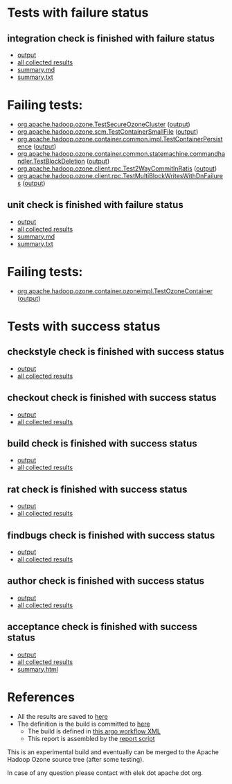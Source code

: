 # Tests with failure status

## integration check is finished with failure status

   * [output](https://raw.githubusercontent.com/elek/ozone-ci/master/pr/pr-hdds-2153-8htts/integration/output.log)
   * [all collected results](https://github.com/elek/ozone-ci/tree/master/pr/pr-hdds-2153-8htts/integration)
   * [summary.md](https://github.com/elek/ozone-ci/tree/master/pr/pr-hdds-2153-8htts/integration/summary.md)
   * [summary.txt](https://github.com/elek/ozone-ci/tree/master/pr/pr-hdds-2153-8htts/integration/summary.txt)

# Failing tests: 

 * [org.apache.hadoop.ozone.TestSecureOzoneCluster](hadoop-ozone/integration-test/org.apache.hadoop.ozone.TestSecureOzoneCluster.txt) ([output](hadoop-ozone/integration-test/org.apache.hadoop.ozone.TestSecureOzoneCluster-output.txt/))
 * [org.apache.hadoop.ozone.scm.TestContainerSmallFile](hadoop-ozone/integration-test/org.apache.hadoop.ozone.scm.TestContainerSmallFile.txt) ([output](hadoop-ozone/integration-test/org.apache.hadoop.ozone.scm.TestContainerSmallFile-output.txt/))
 * [org.apache.hadoop.ozone.container.common.impl.TestContainerPersistence](hadoop-ozone/integration-test/org.apache.hadoop.ozone.container.common.impl.TestContainerPersistence.txt) ([output](hadoop-ozone/integration-test/org.apache.hadoop.ozone.container.common.impl.TestContainerPersistence-output.txt/))
 * [org.apache.hadoop.ozone.container.common.statemachine.commandhandler.TestBlockDeletion](hadoop-ozone/integration-test/org.apache.hadoop.ozone.container.common.statemachine.commandhandler.TestBlockDeletion.txt) ([output](hadoop-ozone/integration-test/org.apache.hadoop.ozone.container.common.statemachine.commandhandler.TestBlockDeletion-output.txt/))
 * [org.apache.hadoop.ozone.client.rpc.Test2WayCommitInRatis](hadoop-ozone/integration-test/org.apache.hadoop.ozone.client.rpc.Test2WayCommitInRatis.txt) ([output](hadoop-ozone/integration-test/org.apache.hadoop.ozone.client.rpc.Test2WayCommitInRatis-output.txt/))
 * [org.apache.hadoop.ozone.client.rpc.TestMultiBlockWritesWithDnFailures](hadoop-ozone/integration-test/org.apache.hadoop.ozone.client.rpc.TestMultiBlockWritesWithDnFailures.txt) ([output](hadoop-ozone/integration-test/org.apache.hadoop.ozone.client.rpc.TestMultiBlockWritesWithDnFailures-output.txt/))

## unit check is finished with failure status

   * [output](https://raw.githubusercontent.com/elek/ozone-ci/master/pr/pr-hdds-2153-8htts/unit/output.log)
   * [all collected results](https://github.com/elek/ozone-ci/tree/master/pr/pr-hdds-2153-8htts/unit)
   * [summary.md](https://github.com/elek/ozone-ci/tree/master/pr/pr-hdds-2153-8htts/unit/summary.md)
   * [summary.txt](https://github.com/elek/ozone-ci/tree/master/pr/pr-hdds-2153-8htts/unit/summary.txt)

# Failing tests: 

 * [org.apache.hadoop.ozone.container.ozoneimpl.TestOzoneContainer](hadoop-hdds/container-service/org.apache.hadoop.ozone.container.ozoneimpl.TestOzoneContainer.txt) ([output](hadoop-hdds/container-service/org.apache.hadoop.ozone.container.ozoneimpl.TestOzoneContainer-output.txt/))


# Tests with success status

## checkstyle check is finished with success status

   * [output](https://raw.githubusercontent.com/elek/ozone-ci/master/pr/pr-hdds-2153-8htts/checkstyle/output.log)
   * [all collected results](https://github.com/elek/ozone-ci/tree/master/pr/pr-hdds-2153-8htts/checkstyle)


## checkout check is finished with success status

   * [output](https://raw.githubusercontent.com/elek/ozone-ci/master/pr/pr-hdds-2153-8htts/checkout/output.log)
   * [all collected results](https://github.com/elek/ozone-ci/tree/master/pr/pr-hdds-2153-8htts/checkout)


## build check is finished with success status

   * [output](https://raw.githubusercontent.com/elek/ozone-ci/master/pr/pr-hdds-2153-8htts/build/output.log)
   * [all collected results](https://github.com/elek/ozone-ci/tree/master/pr/pr-hdds-2153-8htts/build)


## rat check is finished with success status

   * [output](https://raw.githubusercontent.com/elek/ozone-ci/master/pr/pr-hdds-2153-8htts/rat/output.log)
   * [all collected results](https://github.com/elek/ozone-ci/tree/master/pr/pr-hdds-2153-8htts/rat)


## findbugs check is finished with success status

   * [output](https://raw.githubusercontent.com/elek/ozone-ci/master/pr/pr-hdds-2153-8htts/findbugs/output.log)
   * [all collected results](https://github.com/elek/ozone-ci/tree/master/pr/pr-hdds-2153-8htts/findbugs)


## author check is finished with success status

   * [output](https://raw.githubusercontent.com/elek/ozone-ci/master/pr/pr-hdds-2153-8htts/author/output.log)
   * [all collected results](https://github.com/elek/ozone-ci/tree/master/pr/pr-hdds-2153-8htts/author)


## acceptance check is finished with success status

   * [output](https://raw.githubusercontent.com/elek/ozone-ci/master/pr/pr-hdds-2153-8htts/acceptance/output.log)
   * [all collected results](https://github.com/elek/ozone-ci/tree/master/pr/pr-hdds-2153-8htts/acceptance)
   * [summary.html](https://elek.github.io/ozone-ci/pr/pr-hdds-2153-8htts/acceptance/summary.html)




# References

 * All the results are saved to [here](https://github.com/elek/ozone-ci/tree/master/pr/pr-hdds-2153-8htts/)
 * The definition is the build is committed to [here](https://github.com/elek/argo-ozone)
    * The build is defined in [this argo workflow XML](https://github.com/elek/argo-ozone/blob/master/ozone-build.yaml)
    * This report is assembled by the [report script](https://github.com/elek/argo-ozone/blob/master/scripts/report.sh)

This is an experimental build and eventually can be merged to the Apache Hadoop Ozone source tree (after some testing).

In case of any question please contact with elek dot apache dot org.
